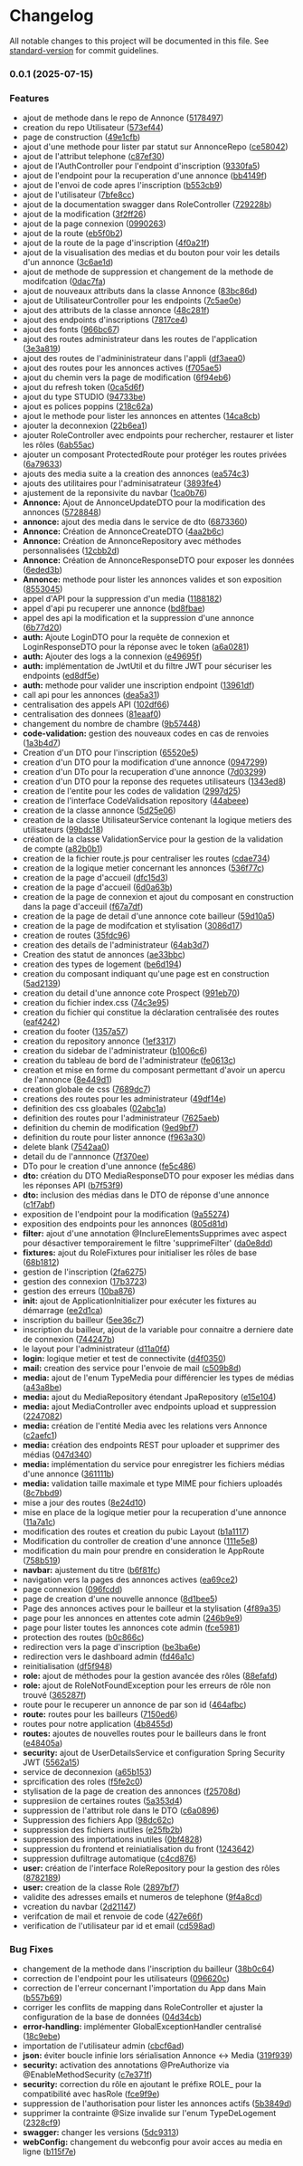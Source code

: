 # Changelog

All notable changes to this project will be documented in this file. See [standard-version](https://github.com/conventional-changelog/standard-version) for commit guidelines.

### 0.0.1 (2025-07-15)


### Features

*  ajout de methode dans le repo de Annonce ([5178497](https://github.com/eadarak00/campusloc/commit/5178497899980aa67dc9c1e015fc3383835f0e98))
*  creation du repo Utilisateur ([573ef44](https://github.com/eadarak00/campusloc/commit/573ef4487774421848c70542a3306b3cefd8509a))
*  page de construction ([49e1cfb](https://github.com/eadarak00/campusloc/commit/49e1cfb598dd69ce8a354ba3ef6f485773922194))
* ajout d'une methode pour lister par statut sur AnnonceRepo ([ce58042](https://github.com/eadarak00/campusloc/commit/ce58042728f28300fc0b1dcb0bb94505b6148669))
* ajout de l'attribut telephone ([c87ef30](https://github.com/eadarak00/campusloc/commit/c87ef30e09371ee8c3c3805ff7852d1fb581de76))
* ajout de l'AuthController pour l'endpoint d'inscription ([9330fa5](https://github.com/eadarak00/campusloc/commit/9330fa5ed6bba85ac39d1a665a46701269ea0c78))
* ajout de l'endpoint pour la recuperation d'une annonce ([bb4149f](https://github.com/eadarak00/campusloc/commit/bb4149f06f3d6de4ee797766331eec884608a74a))
* ajout de l'envoi de code apres l'inscription ([b553cb9](https://github.com/eadarak00/campusloc/commit/b553cb9532c4f8dd913f33d520026212790daddc))
* ajout de l'utilisateur ([7bfe8cc](https://github.com/eadarak00/campusloc/commit/7bfe8cc6397223d3da1d2e4c87fe944ffa187028))
* ajout de la documentation swagger dans RoleController ([729228b](https://github.com/eadarak00/campusloc/commit/729228b16079489c25f4e9f4f3047db9128bdcc6))
* ajout de la modification ([3f2ff26](https://github.com/eadarak00/campusloc/commit/3f2ff264084d95d35bffec4f9b05d41f3c852baa))
* ajout de la page connexion ([0990263](https://github.com/eadarak00/campusloc/commit/099026305878b876d50d7bdfec089f48eb2a2997))
* ajout de la route ([eb5f0b2](https://github.com/eadarak00/campusloc/commit/eb5f0b279c73036cfddeb858363c51db341d946f))
* ajout de la route de la page d'inscription ([4f0a21f](https://github.com/eadarak00/campusloc/commit/4f0a21f28b89ea8ff6375eb29481126177199a8d))
* ajout de la visualisation des medias et du bouton pour voir les details d'un annonce ([3c6ae1d](https://github.com/eadarak00/campusloc/commit/3c6ae1d28d54343b8a7e655a4a75135a419de08a))
* ajout de methode de suppression et changement de la methode de modifcation ([0dac7fa](https://github.com/eadarak00/campusloc/commit/0dac7fa623f5347664543b783bac40b06ff8fddb))
* ajout de nouveaux attributs dans la classe Annonce ([83bc86d](https://github.com/eadarak00/campusloc/commit/83bc86d9c5bc6da0e7a5f38db3239897b8463cd5))
* ajout de UtilisateurController pour les endpoints ([7c5ae0e](https://github.com/eadarak00/campusloc/commit/7c5ae0ed875619513ee6ea30384a1dd416186779))
* ajout des attributs de la classe annonce ([48c281f](https://github.com/eadarak00/campusloc/commit/48c281f1829983e090db1c5fac84bfcf721e0319))
* ajout des endpoints d'inscriptions ([7817ce4](https://github.com/eadarak00/campusloc/commit/7817ce4b0a7900ee56a3e9e27746e4027b7e9d31))
* ajout des fonts ([966bc67](https://github.com/eadarak00/campusloc/commit/966bc67d11afb68b20cd8df71ee8bcce0b4f31b1))
* ajout des routes administrateur dans les routes de l'application ([3e3a819](https://github.com/eadarak00/campusloc/commit/3e3a819ecdec3f678506c94a36f117ca7fd06c14))
* ajout des routes de l'admininistrateur dans l'appli ([df3aea0](https://github.com/eadarak00/campusloc/commit/df3aea0656ac1167b54fd771691b48ebc4f80d65))
* ajout des routes pour les annonces actives ([f705ae5](https://github.com/eadarak00/campusloc/commit/f705ae528e3b2015c60971e62c5d3e16841cb612))
* ajout du chemin vers la page de modification ([6f94eb6](https://github.com/eadarak00/campusloc/commit/6f94eb6cea0362aef6baff80b789a52eee6eace6))
* ajout du refresh token ([0ca5d6f](https://github.com/eadarak00/campusloc/commit/0ca5d6fe02ea53c94ed83380e265a234779689f9))
* ajout du type STUDIO ([94733be](https://github.com/eadarak00/campusloc/commit/94733be3520e9daa25a5feb330699c8e408299d3))
* ajout es polices poppins ([218c62a](https://github.com/eadarak00/campusloc/commit/218c62a3e417532aa3603b61ba4d3ca4d5f97fb6))
* ajout le methode pour lister les annonces en attentes ([14ca8cb](https://github.com/eadarak00/campusloc/commit/14ca8cb3c895524fb3285233ff9a97d798845f2b))
* ajouter la deconnexion ([22b6ea1](https://github.com/eadarak00/campusloc/commit/22b6ea172bbd7585ccd5fdc6ee4a91849de530aa))
* ajouter RoleController avec endpoints pour rechercher, restaurer et lister les rôles ([6ab55ac](https://github.com/eadarak00/campusloc/commit/6ab55acedd51d7b9c7c1c31bf46d96f27a94045b))
* ajouter un composant ProtectedRoute pour protéger les routes privées ([6a79633](https://github.com/eadarak00/campusloc/commit/6a7963304564ea12827b78d46b70ac6c0ae3b23f))
* ajouts des media suite a la creation des annonces ([ea574c3](https://github.com/eadarak00/campusloc/commit/ea574c393207155decf3273ca231f7881c90d0fa))
* ajouts des utilitaires pour l'adminisatrateur ([3893fe4](https://github.com/eadarak00/campusloc/commit/3893fe450cbd34fbe317e2312e7592b66dd09e18))
* ajustement de la reponsivite du navbar ([1ca0b76](https://github.com/eadarak00/campusloc/commit/1ca0b769474ce33a05b540d72734d76a29df21c5))
* **Annonce:** Ajout de AnnonceUpdateDTO pour la modification des annonces ([5728848](https://github.com/eadarak00/campusloc/commit/5728848e2e3d107bdbe17b301682757e145865cb))
* **annonce:** ajout des media dans le service de dto ([6873360](https://github.com/eadarak00/campusloc/commit/6873360249ab45ac08a63ca671d81c77cc529e1f))
* **Annonce:** Création de AnnonceCreateDTO ([4aa2b6c](https://github.com/eadarak00/campusloc/commit/4aa2b6c09c165258c3bc6e254dc4be320ad86cd3))
* **Annonce:** Création de AnnonceRepository avec méthodes personnalisées ([12cbb2d](https://github.com/eadarak00/campusloc/commit/12cbb2d40c18219f8419f78b46fb31df4110a93f))
* **Annonce:** Création de AnnonceResponseDTO pour exposer les données ([6eded3b](https://github.com/eadarak00/campusloc/commit/6eded3b749cad797e46f8966a9c9a1c7cfc28662))
* **Annonce:** methode pour lister les annonces valides et son exposition ([8553045](https://github.com/eadarak00/campusloc/commit/85530455aec5bf958d519991dcaa63a51b9da316))
* appel d'API pour la suppression d'un  media ([1188182](https://github.com/eadarak00/campusloc/commit/11881821e63e8e737431e45eca971053b41c076b))
* appel d'api pu recuperer une annonce ([bd8fbae](https://github.com/eadarak00/campusloc/commit/bd8fbaea0aa40c14b69442d9ebbf1411d89908e0))
* appel des api  la modification et la suppression d'une annonce ([6b77d20](https://github.com/eadarak00/campusloc/commit/6b77d202779cf1d343ff2b7d32a712053105274a))
* **auth:** Ajoute LoginDTO pour la requête de connexion et LoginResponseDTO pour la réponse avec le token ([a6a0281](https://github.com/eadarak00/campusloc/commit/a6a028198504937c78cacda22e6b7c53dc3abcb0))
* **auth:** Ajouter des logs a la connexion ([e49695f](https://github.com/eadarak00/campusloc/commit/e49695faf883ba0c9738bd49dd45ebc3d84cd775))
* **auth:** implémentation de JwtUtil et du filtre JWT pour sécuriser les endpoints ([ed8df5e](https://github.com/eadarak00/campusloc/commit/ed8df5e94e23137a47cae83e8ae8b225f3d9cc11))
* **auth:** methode pour valider une inscription endpoint ([13961df](https://github.com/eadarak00/campusloc/commit/13961df5d9d4c34256d473ca0b1d42fe23a4bc53))
* call api pour  les annonces ([dea5a31](https://github.com/eadarak00/campusloc/commit/dea5a31a664970b594f5072f88da7542b5e9fb63))
* centralisation des appels API ([102df66](https://github.com/eadarak00/campusloc/commit/102df666c71df6523299fc60e8186723fe5fe67b))
* centralisation des donnees ([81eaaf0](https://github.com/eadarak00/campusloc/commit/81eaaf0c2ace09b57f39a4e1d79bb805e948da1f))
* changement du nombre de chambre ([9b57448](https://github.com/eadarak00/campusloc/commit/9b574487d7daef9a78a27378c2a7987f993fa6d4))
* **code-validation:** gestion des nouveaux codes en cas de renvoies ([1a3b4d7](https://github.com/eadarak00/campusloc/commit/1a3b4d7f20a59376958f85d3fff9e951dd33b274))
* Creation d'un DTO pour l'inscription ([65520e5](https://github.com/eadarak00/campusloc/commit/65520e5df32fc8603a9948bf6f6aad3e3007788b))
* creation d'un DTO pour la modification d'une annonce ([0947299](https://github.com/eadarak00/campusloc/commit/0947299b371c7586271a52218ff3c567eb2e449e))
* creation d'un DTo pour la recuperation d'une annonce ([7d03299](https://github.com/eadarak00/campusloc/commit/7d032995728ec6760f1544cddaf64fe5b48ab522))
* creation d'un DTO pour la reponse des requetes utilisateurs ([1343ed8](https://github.com/eadarak00/campusloc/commit/1343ed8f8ec49cf8bae8c8219d26f92adb397cc9))
* creation de l'entite pour les codes de validation ([2997d25](https://github.com/eadarak00/campusloc/commit/2997d25e36f84290a5eb32f275624c94af066f68))
* creation de l'interface CodeValidsation repository ([44abeee](https://github.com/eadarak00/campusloc/commit/44abeee27f967b85cf2234fa200ee7130816e197))
* creation de la classe annonce ([5d25e06](https://github.com/eadarak00/campusloc/commit/5d25e06b4afcfbd75d6f884bb2f00703f35eff11))
* creation de la classe UtilisateurService contenant la logique metiers des utilisateurs ([99bdc18](https://github.com/eadarak00/campusloc/commit/99bdc18a1fa399a71023899ddce42b8c22e32944))
* création de la classe ValidationService pour la gestion de la validation de compte ([a82b0b1](https://github.com/eadarak00/campusloc/commit/a82b0b1a0b82773afecf9e41db2a5ccca236acbe))
* creation de la fichier route.js pour centraliser les routes ([cdae734](https://github.com/eadarak00/campusloc/commit/cdae734e28fe7ece8ad05e1d10cfae2a76f7650b))
* creation de la logique metier concernant les annonces ([536f77c](https://github.com/eadarak00/campusloc/commit/536f77ce510b2c632b3adb61c01dc4dafbfa48ba))
* creation de la page d'accueil ([dfc15d3](https://github.com/eadarak00/campusloc/commit/dfc15d397dbb4efa67673220f1200149f2aeda48))
* creation de la page d'accueil ([6d0a63b](https://github.com/eadarak00/campusloc/commit/6d0a63baf7d1350cde3d19627cab1b1a09fa187b))
* creation de la page de connexion et ajout du composant en construction dans la page d'acceuil ([f67a7df](https://github.com/eadarak00/campusloc/commit/f67a7df9bad58343cfd25c4812a694e93a5f1fc7))
* creation de la page de detail d'une annonce cote bailleur ([59d10a5](https://github.com/eadarak00/campusloc/commit/59d10a574ab7cee0c02b4293838aa5d5f8735c47))
* creation de la page de modifcation et stylisation ([3086d17](https://github.com/eadarak00/campusloc/commit/3086d1718828b9cdeba829071b27bd32aaf8cca2))
* creation de routes ([35fdc96](https://github.com/eadarak00/campusloc/commit/35fdc96e72e891780c7fe12385951d7b95ff83f5))
* creation des details de l'administrateur ([64ab3d7](https://github.com/eadarak00/campusloc/commit/64ab3d71a82ca13c1c1a5c9563d0592e2d1cae79))
* Creation des statut de annonces ([ae33bbc](https://github.com/eadarak00/campusloc/commit/ae33bbc55b07e2db38acb24e52d8d8510ace6515))
* creation des types de logement ([be6d194](https://github.com/eadarak00/campusloc/commit/be6d19402202506acf6a4d4940b097d623843eab))
* creation du composant indiquant qu'une page est en construction ([5ad2139](https://github.com/eadarak00/campusloc/commit/5ad21394327f9c288d0115e0d0dfcbff07797446))
* creation du detail d'une annonce cote Prospect ([991eb70](https://github.com/eadarak00/campusloc/commit/991eb70a8cb46fed2c4860afa82cd8808587e813))
* creation du fichier index.css ([74c3e95](https://github.com/eadarak00/campusloc/commit/74c3e952b3d3c0cdf4c981fb45564c0983ccbf0e))
* creation du fichier qui constitue la déclaration centralisée des routes ([eaf4242](https://github.com/eadarak00/campusloc/commit/eaf424230d837727cd20593a5888b11430dee10c))
* creation du footer ([1357a57](https://github.com/eadarak00/campusloc/commit/1357a57ff7a58718e9a1c048764b64a910e07245))
* creation du repository annonce ([1ef3317](https://github.com/eadarak00/campusloc/commit/1ef33173fc675be7eb1110750b3281c1477bf5d4))
* creation du sidebar de l'administrateur ([b1006c6](https://github.com/eadarak00/campusloc/commit/b1006c67e291bb569b390e22aae416f405392686))
* creation du tableau de bord  de l'administrateur ([fe0613c](https://github.com/eadarak00/campusloc/commit/fe0613c0125129e6c2596815a91ef3eae809bd07))
* creation et mise en forme du composant permettant d'avoir un apercu de l'annonce ([8e449d1](https://github.com/eadarak00/campusloc/commit/8e449d1b02f5df7625fc183dc2117703760fd494))
* creation globale de css ([7689dc7](https://github.com/eadarak00/campusloc/commit/7689dc7edd1ff71f802782811943f739b0086b40))
* creations des routes pour les administrateur ([49df14e](https://github.com/eadarak00/campusloc/commit/49df14e2cd9d510c95b05b7f37ffba21700fbc55))
* definition des css gloabales ([02abc1a](https://github.com/eadarak00/campusloc/commit/02abc1a84efc0e46886776c3f4626b8fa0ecf076))
* definition des routes pour l'administrateur ([7625aeb](https://github.com/eadarak00/campusloc/commit/7625aeb0af5813100c7b332f52604a7066ccf7d8))
* definition du chemin de modification ([9ed9bf7](https://github.com/eadarak00/campusloc/commit/9ed9bf71dac7f58f8579e40349d4a319237f3b32))
* definition du route pour lister annonce ([f963a30](https://github.com/eadarak00/campusloc/commit/f963a30370c6a81dbfa9d9150deb28e9be2fb42a))
* delete blank ([7542aa0](https://github.com/eadarak00/campusloc/commit/7542aa0346805b4f33d48e38b641f1ccdbd6a1d8))
* detail du de l'annnonce ([7f370ee](https://github.com/eadarak00/campusloc/commit/7f370ee6afe485f658cb03e4156cd7896234ca1c))
* DTo pour le creation d'une annonce ([fe5c486](https://github.com/eadarak00/campusloc/commit/fe5c48667f7bc51aba2e8b03e3640573d95dadea))
* **dto:** création du DTO MediaResponseDTO pour exposer les médias dans les réponses API ([b7f53f9](https://github.com/eadarak00/campusloc/commit/b7f53f9d7bb0879a9eb6d504ad3c32a2dd5291f0))
* **dto:** inclusion des médias dans le DTO de réponse d'une annonce ([c1f7abf](https://github.com/eadarak00/campusloc/commit/c1f7abfc3f0f546d82ca77d44eebb723ad58f4a1))
* exposition de l'endpoint pour la modification ([9a55274](https://github.com/eadarak00/campusloc/commit/9a5527459d5679ac571415f3f074a74cc6d3809c))
* exposition des endpoints pour les annonces ([805d81d](https://github.com/eadarak00/campusloc/commit/805d81d19775d49cd0e6ec9d0becc2beda10b282))
* **filter:** ajout d'une annotation @InclureElementsSupprimes avec aspect pour désactiver temporairement le filtre 'supprimeFilter' ([da0e8dd](https://github.com/eadarak00/campusloc/commit/da0e8dd68ac880fd63c7ee2e1a5179bdcfcbf4c4))
* **fixtures:** ajout du RoleFixtures pour initialiser les rôles de base ([68b1812](https://github.com/eadarak00/campusloc/commit/68b1812ae8afa97594dbb4df9454f99408ae11e6))
* gestion de l'inscription ([2fa6275](https://github.com/eadarak00/campusloc/commit/2fa6275c8c03c5342715078f36f0047056d6430f))
* gestion des connexion ([17b3723](https://github.com/eadarak00/campusloc/commit/17b3723b2ded5417e23d2d188c4a4d76fbfcd464))
* gestion des erreurs ([10ba876](https://github.com/eadarak00/campusloc/commit/10ba876a086745d995dae152c6b1954f1753f9fa))
* **init:** ajout de ApplicationInitializer pour exécuter les fixtures au démarrage ([ee2d1ca](https://github.com/eadarak00/campusloc/commit/ee2d1ca0deeac8416f5066ed69ec612d9baccf67))
* inscription du bailleur ([5ee36c7](https://github.com/eadarak00/campusloc/commit/5ee36c7f617a9a59f7d2da109d382632ba9341c6))
* inscription du bailleur, ajout de la variable pour connaitre a derniere date de connexion ([744247b](https://github.com/eadarak00/campusloc/commit/744247bd184dac9cda1cfe217973f159954db5bc))
* le layout pour l'administrateur ([d11a0f4](https://github.com/eadarak00/campusloc/commit/d11a0f47153e00aff0057e5e0a6ccb919c3a45f4))
* **login:**  logique metier et test de connectivite ([d4f0350](https://github.com/eadarak00/campusloc/commit/d4f03508be1ca17362e33680d9fe089f4cc74ac2))
* **mail:** creation des service pour l'envoie de mail ([c509b8d](https://github.com/eadarak00/campusloc/commit/c509b8dd39b53bc387263ce53a3a2219a2e31e9c))
* **media:** ajout de l'enum TypeMedia pour différencier les types de médias ([a43a8be](https://github.com/eadarak00/campusloc/commit/a43a8bebc2662c2a0f55e73fe9c85d61f12d54e4))
* **media:** ajout du MediaRepository étendant JpaRepository ([e15e104](https://github.com/eadarak00/campusloc/commit/e15e1042a5169cb7decc8836dd38cc9a8528fcdb))
* **media:** ajout MediaController avec endpoints upload et suppression ([2247082](https://github.com/eadarak00/campusloc/commit/224708244eb704293e12eb567b8da14dd5f7777a))
* **media:** création de l'entité Media avec les relations vers Annonce ([c2aefc1](https://github.com/eadarak00/campusloc/commit/c2aefc1635e43092a8f1a1275753507a6f928196))
* **media:** création des endpoints REST pour uploader et supprimer des médias ([047d340](https://github.com/eadarak00/campusloc/commit/047d34060e61fb074f65342c9090530b811458ad))
* **media:** implémentation du service pour enregistrer les fichiers médias d'une annonce ([361111b](https://github.com/eadarak00/campusloc/commit/361111b5cb35fdacb2267c8aba49d9e379147049))
* **media:** validation taille maximale et type MIME pour fichiers uploadés ([8c7bbd9](https://github.com/eadarak00/campusloc/commit/8c7bbd91cc9c284efc2844de0862f75f5c36cc5c))
* mise a jour des routes ([8e24d10](https://github.com/eadarak00/campusloc/commit/8e24d1018150e9d0d23e3e89f9eeb08d2f63d023))
* mise en place de la logique metier pour la recuperation d'une annonce ([11a7a1c](https://github.com/eadarak00/campusloc/commit/11a7a1c07a00b24b4070b09f88c3a97525bc9d11))
* modification des routes et creation du pubic Layout ([b1a1117](https://github.com/eadarak00/campusloc/commit/b1a1117b4aeee3f670c91290b42b7a63b387b47c))
* Modification du controller de creation d'une annonce ([111e5e8](https://github.com/eadarak00/campusloc/commit/111e5e8d7ba61acea8531de176ec41f4856607c5))
* modification du main pour prendre en consideration le AppRoute ([758b519](https://github.com/eadarak00/campusloc/commit/758b519d0cef1bd8ed63369332e476bc435bde41))
* **navbar:** ajustement du titre ([b6f81fc](https://github.com/eadarak00/campusloc/commit/b6f81fc1696444ef36747c1b1f7a6749fa95b239))
* navigation vers la pages des annonces actives ([ea69ce2](https://github.com/eadarak00/campusloc/commit/ea69ce289f5e9a004bb76cf521f757263a081a49))
* page connexion ([096fcdd](https://github.com/eadarak00/campusloc/commit/096fcdd4b27970949c863ead20cd8db6d171233a))
* page de creation d'une nouvelle annonce ([8d1bee5](https://github.com/eadarak00/campusloc/commit/8d1bee54d2e6ec0a9200b3f7c6a3a18c0a60e374))
* Page des annonces actives pour le  bailleur et la stylisation ([4f89a35](https://github.com/eadarak00/campusloc/commit/4f89a351b5b6a8cef247096346839c90ad19f5c0))
* page pour les annonces en attentes cote admin ([246b9e9](https://github.com/eadarak00/campusloc/commit/246b9e9f511021c41c6715234a896d9c1ef08b07))
* page pour lister toutes les annonces cote admin ([fce5981](https://github.com/eadarak00/campusloc/commit/fce5981d9e4a235bdd9085c7f5382e8c5f3c36f1))
* protection des routes ([b0c866c](https://github.com/eadarak00/campusloc/commit/b0c866c3d91968f5ffc20e313276dd4fda9a9afc))
* redirection vers la page d'inscription ([be3ba6e](https://github.com/eadarak00/campusloc/commit/be3ba6ed5c92aebf0d3ac0317d805becd8d05487))
* redirection vers le dashboard admin ([fd46a1c](https://github.com/eadarak00/campusloc/commit/fd46a1c4233741b0c06794733b2b10abc34a004f))
* reinitialisation ([df5f948](https://github.com/eadarak00/campusloc/commit/df5f948b88c449097b5e0ba6e6de78d64a25b461))
* **role:** ajout de méthodes pour la gestion avancée des rôles ([88efafd](https://github.com/eadarak00/campusloc/commit/88efafd80893b628643bf46537e67beaadaf19fe))
* **role:** ajout de RoleNotFoundException pour les erreurs de rôle non trouvé ([365287f](https://github.com/eadarak00/campusloc/commit/365287fd521d1125b67320eb5b6e471480d00bdd))
* route pour le recuperer un annonce de par son id ([464afbc](https://github.com/eadarak00/campusloc/commit/464afbc84733abee20fe743bb47ec6f0b1508397))
* **route:** routes pour les bailleurs ([7150ed6](https://github.com/eadarak00/campusloc/commit/7150ed6f1bbdaa48b8d8b12ce364d6486a1bc3b1))
* routes pour notre application ([4b8455d](https://github.com/eadarak00/campusloc/commit/4b8455d22e40f10dee5fba0007041e8924bbb979))
* **routes:** ajoutes de nouvelles routes pour le bailleurs dans le front ([e48405a](https://github.com/eadarak00/campusloc/commit/e48405a4cd6bba8971399212498955b78ddd5353))
* **security:** ajout de UserDetailsService et configuration Spring Security JWT ([5562a15](https://github.com/eadarak00/campusloc/commit/5562a15f350d900cff186948738e1b4f09d523e1))
* service de deconnexion ([a65b153](https://github.com/eadarak00/campusloc/commit/a65b15334147d868acd4843b8c2f385ff893e64c))
* sprcification des roles ([f5fe2c0](https://github.com/eadarak00/campusloc/commit/f5fe2c00318131bb62fae92b06cd366c1cd6b203))
* stylisation de la page de creation des annonces ([f25708d](https://github.com/eadarak00/campusloc/commit/f25708ddae8a17b35668d1d2cd37ba87f8f9a444))
* suppresiion de certaines routes ([5a353d4](https://github.com/eadarak00/campusloc/commit/5a353d429cb5f1bc7bec7d4465b3201a989dafa4))
* suppression de l'attribut role dans le DTO ([c6a0896](https://github.com/eadarak00/campusloc/commit/c6a089698ec65ffd4e37b73cf834470fcfa9e765))
* Suppression des fichiers App ([98dc62c](https://github.com/eadarak00/campusloc/commit/98dc62cf2467f6b711aba099fe00e47a6dfdc627))
* suppression des fichiers inutiles ([e25fb2b](https://github.com/eadarak00/campusloc/commit/e25fb2b78aed78ef2e08c27875b96bf59dbc4a3e))
* suppression des importations inutiles ([0bf4828](https://github.com/eadarak00/campusloc/commit/0bf48282d4c4d3fb37cbbd7caac72339175a6934))
* suppression du frontend et reiniatialisation du front ([1243642](https://github.com/eadarak00/campusloc/commit/12436425f9af36e744c4d435b2721034108ca36e))
* suppression dufiltrage automatique ([c4cd876](https://github.com/eadarak00/campusloc/commit/c4cd87656db51561ea6181ce6b75145fdd96a9f3))
* **user:**  création de l'interface RoleRepository pour la gestion des rôles ([8782189](https://github.com/eadarak00/campusloc/commit/87821893239f60db9c1c83de0d898f93c61786aa))
* **user:** creation de la classe Role ([2897bf7](https://github.com/eadarak00/campusloc/commit/2897bf732849798188c4382ba16ebce3aeab4fe9))
* validite des adresses emails et numeros de telephone ([9f4a8cd](https://github.com/eadarak00/campusloc/commit/9f4a8cd7bbae9b4bdb74042f5e3e79e5ca6e82f7))
* vcreation du navbar ([2d21147](https://github.com/eadarak00/campusloc/commit/2d211479feea0a230afe70c660862e8d0baed8bc))
* verifcation de mail et renvoie de code ([427e66f](https://github.com/eadarak00/campusloc/commit/427e66fdf78b46434e7208e464b7554bbe445dc8))
* verification de l'utilisateur par id et email ([cd598ad](https://github.com/eadarak00/campusloc/commit/cd598ad40ed8f77930973fa9d6531f66a7419d4b))


### Bug Fixes

* changement de la methode dans l'inscription du bailleur ([38b0c64](https://github.com/eadarak00/campusloc/commit/38b0c64df79c448fb9c699876f8634dcbef2b517))
* correction de l'endpoint pour les utilisateurs ([096620c](https://github.com/eadarak00/campusloc/commit/096620c8fef35b8430ab547c2f49bb0990866c61))
* correction de l'erreur concernant l'importation du App dans Main ([b557b69](https://github.com/eadarak00/campusloc/commit/b557b69d10df797b926fd5bb441906337187db59))
* corriger les conflits de mapping dans RoleController et ajuster la configuration de la base de données ([04d34cb](https://github.com/eadarak00/campusloc/commit/04d34cb31b62600b23274f0b1b4b61adb7ab30b4))
* **error-handling:** implémenter GlobalExceptionHandler centralisé ([18c9ebe](https://github.com/eadarak00/campusloc/commit/18c9ebe56d7aeb1da37aae04ca08e1baae0be44b))
* importation de l'utilisateur admin ([cbcf6ad](https://github.com/eadarak00/campusloc/commit/cbcf6adb6c2ce5c85e11b45ff6af2f0bfb49d295))
* **json:** éviter boucle infinie lors sérialisation Annonce <-> Media ([319f939](https://github.com/eadarak00/campusloc/commit/319f9395cdc2e1570d21fba55a338a7b3d407576))
* **security:** activation des annotations @PreAuthorize via @EnableMethodSecurity ([c7e371f](https://github.com/eadarak00/campusloc/commit/c7e371f7cecb182a209f2731fa53696ae651cfc5))
* **security:** correction du rôle en ajoutant le préfixe ROLE_ pour la compatibilité avec hasRole ([fce9f9e](https://github.com/eadarak00/campusloc/commit/fce9f9e6da08e0eac87b4185f98874eb30fbd4c0))
* suppression de l'authorisation  pour lister les annonces actifs ([5b3849d](https://github.com/eadarak00/campusloc/commit/5b3849dfed4c937d944f4929074d3da2056d1485))
* supprimer la contrainte @Size invalide sur l'enum TypeDeLogement ([2328cf9](https://github.com/eadarak00/campusloc/commit/2328cf9359f22292ded72290c115bc679013777a))
* **swagger:** changer les versions ([5dc9313](https://github.com/eadarak00/campusloc/commit/5dc9313314c1a58aa6c291c9047dde3ab34ee08a))
* **webConfig:** changement du webconfig pour avoir acces au media en ligne ([b115f7e](https://github.com/eadarak00/campusloc/commit/b115f7e28f1ccc6aa74bb1b4921ee25b5cde10f8))
